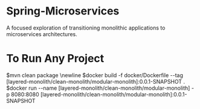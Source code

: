 # Spring-Microservices
A focused exploration of transitioning monolithic applications to microservices architectures.

# To Run Any Project
$mvn clean package \newline
$docker build -f docker/Dockerfile --tag [layered-monolith/clean-monolith/modular-monolith]:0.0.1-SNAPSHOT .      
$docker run --name [layered-monolith/clean-monolith/modular-monolith] -p 8080:8080 [layered-monolith/clean-monolith/modular-monolith]:0.0.1-SNAPSHOT
 
